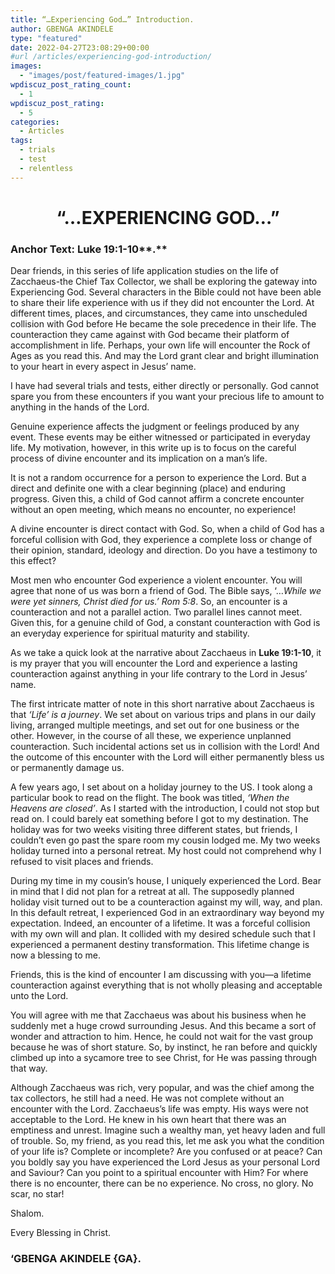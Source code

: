 ```yaml
---
title: “…Experiencing God…” Introduction.
author: GBENGA AKINDELE
type: "featured"
date: 2022-04-27T23:08:29+00:00
#url /articles/experiencing-god-introduction/
images: 
  - "images/post/featured-images/1.jpg"
wpdiscuz_post_rating_count:
  - 1
wpdiscuz_post_rating:
  - 5
categories:
  - Articles
tags:
  - trials
  - test
  - relentless
---
```

<h1 id="rehoboth" style="text-align: center;">
  <strong>&#8220;&#8230;EXPERIENCING GOD&#8230;&#8221;</strong>
</h1>

### **Anchor Text**: Luke 19:1-10**.**

Dear friends, in this series of life application studies on the life of Zacchaeus-the Chief Tax Collector, we shall be exploring the gateway into Experiencing God. Several characters in the Bible could not have been able to share their life experience with us if they did not encounter the Lord. At different times, places, and circumstances, they came into unscheduled collision with God before He became the sole precedence in their life. The counteraction they came against with God became their platform of accomplishment in life. Perhaps, your own life will encounter the Rock of Ages as you read this. And may the Lord grant clear and bright illumination to your heart in every aspect in Jesus&#8217; name.

I have had several trials and tests, either directly or personally. God cannot spare you from these encounters if you want your precious life to amount to anything in the hands of the Lord.

Genuine experience affects the judgment or feelings produced by any event. These events may be either witnessed or participated in everyday life. My motivation, however, in this write up is to focus on the careful process of divine encounter and its implication on a man&#8217;s life.

It is not a random occurrence for a person to experience the Lord. But a direct and definite one with a clear beginning (place) and enduring progress. Given this, a child of God cannot affirm a concrete encounter without an open meeting, which means no encounter, no experience!

A divine encounter is direct contact with God. So, when a child of God has a forceful collision with God, they experience a complete loss or change of their opinion, standard, ideology and direction. Do you have a testimony to this effect?

Most men who encounter God experience a violent encounter. You will agree that none of us was born a friend of God. The Bible says, &#8216;…_While we were yet sinners, Christ died for us.&#8217; Rom 5:8_. So, an encounter is a counteraction and not a parallel action. Two parallel lines cannot meet. Given this, for a genuine child of God, a constant counteraction with God is an everyday experience for spiritual maturity and stability.

As we take a quick look at the narrative about Zacchaeus in **Luke 19:1-10**, it is my prayer that you will encounter the Lord and experience a lasting counteraction against anything in your life contrary to the Lord in Jesus&#8217; name.

The first intricate matter of note in this short narrative about Zacchaeus is that _&#8216;Life&#8217; is a journey_. We set about on various trips and plans in our daily living, arranged multiple meetings, and set out for one business or the other. However, in the course of all these, we experience unplanned counteraction. Such incidental actions set us in collision with the Lord! And the outcome of this encounter with the Lord will either permanently bless us or permanently damage us.

A few years ago, I set about on a holiday journey to the US. I took along a particular book to read on the flight. The book was titled, _&#8216;When the Heavens are closed&#8217;_. As I started with the introduction, I could not stop but read on. I could barely eat something before I got to my destination. The holiday was for two weeks visiting three different states, but friends, I couldn&#8217;t even go past the spare room my cousin lodged me. My two weeks holiday turned into a personal retreat. My host could not comprehend why I refused to visit places and friends.

During my time in my cousin&#8217;s house, I uniquely experienced the Lord. Bear in mind that I did not plan for a retreat at all. The supposedly planned holiday visit turned out to be a counteraction against my will, way, and plan. In this default retreat, I experienced God in an extraordinary way beyond my expectation. Indeed, an encounter of a lifetime. It was a forceful collision with my own will and plan. It collided with my desired schedule such that I experienced a permanent destiny transformation. This lifetime change is now a blessing to me.

Friends, this is the kind of encounter I am discussing with you—a lifetime counteraction against everything that is not wholly pleasing and acceptable unto the Lord.

You will agree with me that Zacchaeus was about his business when he suddenly met a huge crowd surrounding Jesus. And this became a sort of wonder and attraction to him. Hence, he could not wait for the vast group because he was of short stature. So, by instinct, he ran before and quickly climbed up into a sycamore tree to see Christ, for He was passing through that way.

Although Zacchaeus was rich, very popular, and was the chief among the tax collectors, he still had a need. He was not complete without an encounter with the Lord. Zacchaeus&#8217;s life was empty. His ways were not acceptable to the Lord. He knew in his own heart that there was an emptiness and unrest. Imagine such a wealthy man, yet heavy laden and full of trouble. So, my friend, as you read this, let me ask you what the condition of your life is? Complete or incomplete? Are you confused or at peace? Can you boldly say you have experienced the Lord Jesus as your personal Lord and Saviour? Can you point to a spiritual encounter with Him? For where there is no encounter, there can be no experience. No cross, no glory. No scar, no star!

Shalom.

Every Blessing in Christ.

### &#8216;GBENGA AKINDELE {GA}.
